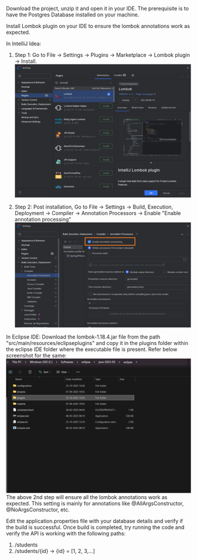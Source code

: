 Download the project, unzip it and open it in your IDE.
The prerequisite is to have the Postgres Database installed on your machine.

Install Lombok plugin on your IDE to ensure the lombok annotations work as expected.

In IntelliJ Idea:
1. Step 1: Go to File -> Settings -> Plugins -> Marketplace -> Lombok plugin -> Install.
![IntelliJ_Plugin_Lombok.png](src/main/resources/static/IntelliJ_Plugin_Lombok.png)

2. Step 2: Post installation, Go to File -> Settings -> Build, Execution, Deployment -> Compiler -> Annotation Processors -> Enable "Enable annotation processing"
![IntelliJ_Enable_Annotation_Processing.png](src/main/resources/static/IntelliJ_Enable_Annotation_Processing.png)

In Eclipse IDE:
Download the lombok-1.18.4.jar file from the path "src/main/resources/eclipseplugins" and copy it in the plugins folder within the eclipse IDE folder where the executable file is present. Refer below screenshot for the same:
![Eclipse_Plugin_Folder.png](src/main/resources/static/Eclipse_Plugin_Folder.png)
The above 2nd step will ensure all the lombok annotations work as expected. This setting is mainly for annotations like @AllArgsConstructor, @NoArgsConstructor, etc.

Edit the application.properties file with your database details and verify if the build is successful.
Once build is completed, try running the code and verify the API is working with the following paths:
1. /students
2. /students/{id}  -> {id} = [1, 2, 3,...]
